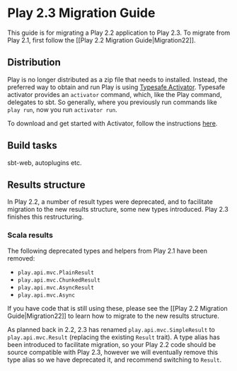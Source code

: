 <!--- Copyright (C) 2009-2013 Typesafe Inc. <http://www.typesafe.com> -->
# Play 2.3 Migration Guide

This guide is for migrating a Play 2.2 application to Play 2.3.  To migrate from Play 2.1, first follow the [[Play 2.2 Migration Guide|Migration22]].

## Distribution

Play is no longer distributed as a zip file that needs to installed.  Instead, the preferred way to obtain and run Play is using [Typesafe Activator](https://typesafe.com/activator).  Typesafe activator provides an `activator` command, which, like the Play command, delegates to sbt.  So generally, where you previously run commands like `play run`, now you run `activator run`.

To download and get started with Activator, follow the instructions [here](https://typesafe.com/platform/getstarted).

## Build tasks

sbt-web, autoplugins etc.

## Results structure

In Play 2.2, a number of result types were deprecated, and to facilitate migration to the new results structure, some new types introduced.  Play 2.3 finishes this restructuring.

### Scala results

The following deprecated types and helpers from Play 2.1 have been removed:

* `play.api.mvc.PlainResult`
* `play.api.mvc.ChunkedResult`
* `play.api.mvc.AsyncResult`
* `play.api.mvc.Async`

If you have code that is still using these, please see the [[Play 2.2 Migration Guide|Migration22]] to learn how to migrate to the new results structure.

As planned back in 2.2, 2.3 has renamed `play.api.mvc.SimpleResult` to `play.api.mvc.Result` (replacing the existing `Result` trait).  A type alias has been introduced to facilitate migration, so your Play 2.2 code should be source compatible with Play 2.3, however we will eventually remove this type alias so we have deprecated it, and recommend switching to `Result`.
